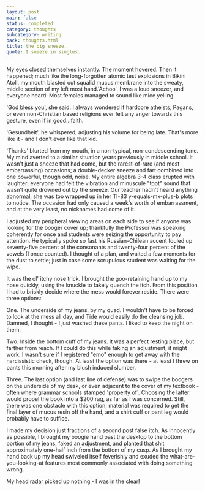 ```yaml
---
layout: post
main: false
status: completed
category: thoughts
subcategory: writing
back: thoughts.html
title: the big sneeze.
quote: I sneeze in singles.
---
```


My eyes closed themselves instantly. The moment hovered. Then it happened; much like the long-forgotten atomic test explosions in Bikini Atoll, my mouth blasted out squalid mucus membrane into the sweaty, middle section of my left most hand.'Achoo'. I was a loud sneezer, and everyone heard. Most females managed to sound like mice yelling.

'God bless you', she said. I always wondered if hardcore atheists, Pagans, or even non-Christian based religions ever felt any anger towards this gesture, even if in good...faith.

'Gesundheit', he whispered, adjusting his volume for being late. That's more like it - and I don't even like that kid.

'Thanks' blurted from my mouth, in a non-typical, non-condescending tone. My mind averted to a similar situation years previously in middle school. It wasn't just a sneeze that had come, but the rarest-of-rare (and most embarrassing) occasions; a double-decker sneeze and fart combined into one powerful, though odd, noise. My entire algebra 3-4 class erupted with laughter; everyone had felt the vibration and minuscule "toot" sound that wasn't quite drowned out by the sneeze. Our teacher hadn't heard anything abnormal; she was too wrapped up in her TI-83 y-equals-mx-plus-b plots to notice. The occasion had only caused a week's worth of embarrassment, and at the very least, no nicknames had come of it.

I adjusted my peripheral viewing areas on each side to see if anyone was looking for the booger cover up; thankfully the Professor was speaking coherently for once and students were seizing the opportunity to pay attention. He typically spoke so fast his Russian-Chilean accent fouled up seventy-five percent of the consonants and twenty-four percent of the vowels (I once counted). I thought of a plan, and waited a few moments for the dust to settle; just in case some scrupulous student was waiting for the wipe.

It was the ol' itchy nose trick. I brought the goo-retaining hand up to my nose quickly, using the knuckle to fakely quench the itch. From this position I had to briskly decide where the mess would forever reside. There were three options:

One. The underside of my jeans, by my quad. I wouldn't have to be forced to look at the mess all day, and Tide would easily do the cleansing job. Damned, I thought - I just washed these pants. I liked to keep the night on them.

Two. Inside the bottom cuff of my jeans. It was a perfect resting place, but farther from reach. If I could do this while faking an adjustment, it might work. I wasn't sure if I registered "emo" enough to get away with the narcissistic check, though. At least the option was there - at least I threw on pants this morning after my blush induced slumber.

Three. The last option (and last line of defense) was to swipe the boogers on the underside of my desk, or even adjacent to the cover of my textbook - often where grammar schools stamped 'property of'. Choosing the latter would propel the book into a $200 rag, as far as I was concerned. Still, there was one obstacle with this option; material was required to get the final layer of mucus resin off the hand, and a shirt cuff or pant leg would probably have to suffice.

I made my decision just fractions of a second post false itch. As innocently as possible, I brought my boogie hand past the desktop to the bottom portion of my jeans, faked an adjustment, and planted that shit approximately one-half inch from the bottom of my cusp. As I brought my hand back up my head swiveled itself feverishly and exuded the what-are-you-looking-at features most commonly associated with doing something wrong.

My head radar picked up nothing - I was in the clear!